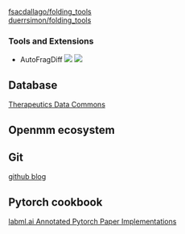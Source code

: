 <a name="De novo protein prediction and design"></a>
[fsacdallago/folding_tools](https://github.com/sacdallago/folding_tools)  
[duerrsimon/folding_tools](https://github.com/duerrsimon/folding_tools)

<a name="Fragment design"></a>
### Tools and Extensions
  - AutoFragDiff
  [![](https://img.shields.io/badge/-repo-gray)](https://github.com/keiserlab/autofragdiff)
  [![](https://img.shields.io/badge/DOI-10.1101%2F2022.05.17.492392-lightgrey)]([https://doi.org/10.1101/2022.05.17.492392](https://openreview.net/forum?id=E3HN48zjam))


## Database
[Therapeutics Data Commons](https://tdcommons.ai/)

## Openmm ecosystem

## Git
[github blog](https://github.blog/)

## Pytorch cookbook
[labml.ai Annotated Pytorch Paper Implementations](https://nn.labml.ai/)
